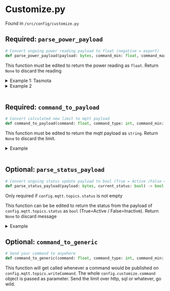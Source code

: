 # Customize.py

Found in `/src/config/customize.py`

## **Required**: `parse_power_payload`

```python
# Convert ongoing power reading payload to float (negative = export)
def parse_power_payload(payload: bytes, command_min: float, command_max: float) -> float | None:
```

This function must be edited to return the power reading as `float`. Return `None` to discard the reading

<details><summary>Example 1: Tasmota</summary>

Payload comes from tasmota while the device name is set to "em" and the value to "power_total":

Payload:

```json
{"Time": "2022-10-20T20:58:13", "em": {"power_total": 230.04 }}
```

Function

```python
def parse_power_payload(payload: bytes, command_min: float, command_max: float) -> float | None:
    tasmota_device = "em"
    tasmota_value = "power_total"

    jobj = json.loads(payload)
    if tasmota_device in jobj:
        em_jobj = jobj[tasmota_device]
        if tasmota_value in em_jobj:
            value = em_jobj[tasmota_value]
            if isinstance(value, float):
                return value
            elif isinstance(value, int):
                return float(value)

    return None
```

</details>

<details><summary>Example 2</summary>

Payload is just the number

Payload:

```txt
230.04
```

Function

```python
def parse_power_payload(payload: bytes, command_min: float, command_max: float) -> float | None:
    return float(payload.decode())
```

</details>

<br />

## **Required**: `command_to_payload`

```python
# Convert calculated new limit to mqtt payload
def command_to_payload(command: float, command_type: int, command_min: float, command_max: float) -> str | None:
```

This function must be edited to return the mqtt payload as `string`. Return `None` to discard the limit.

<details><summary>Example</summary>

Just round the limit to 2 decimals

```python
def command_to_payload(command: float, command_type: int, command_min: float, command_max: float) -> str | None:
    return f"{round(command,2):.2f}"
```

</details>

<br />

## Optional: `parse_status_payload`

```python
# Convert ongoing status update payload to bool (True = Active /False = Inactive)
def parse_status_payload(payload: bytes, current_status: bool) -> bool | None:
```

Only required if `config.mqtt.topics.status` is not empty

This function can be be edited to return the status from the payload of `config.mqtt.topics.status` as `bool` (True=Active / False=Inactive). Return `None` to discard message

<details><summary>Example</summary>

Test if playload is 'truthy'

```python
def parse_status_payload(payload: bytes, current_status: bool) -> bool | None:
    s = payload.decode().lower()
    return s == "1" or s == "true"
```

</details>


## Optional: `command_to_generic`

```python
# Send your command to anywhere
def command_to_generic(command: float, command_type: int, command_min: float, command_max: float, config:dict) -> None:
```

This function will get called whenever a command would be published on `config.mqtt.topics.writeCommand`.
The whole `config.customize.command` object is passed as parameter.
Send the limit over http, sql or whatever, go wild.
